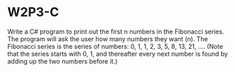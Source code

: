 # W2P3-C

Write a C# program to print out the first n numbers in the Fibonacci series. The program will ask the user how many numbers they want (n). The Fibonacci series is the series of numbers: 0, 1, 1, 2, 3, 5, 8, 13, 21, .... (Note that the series starts with 0, 1, and thereafter every next number is found by adding up the two numbers before it.)

